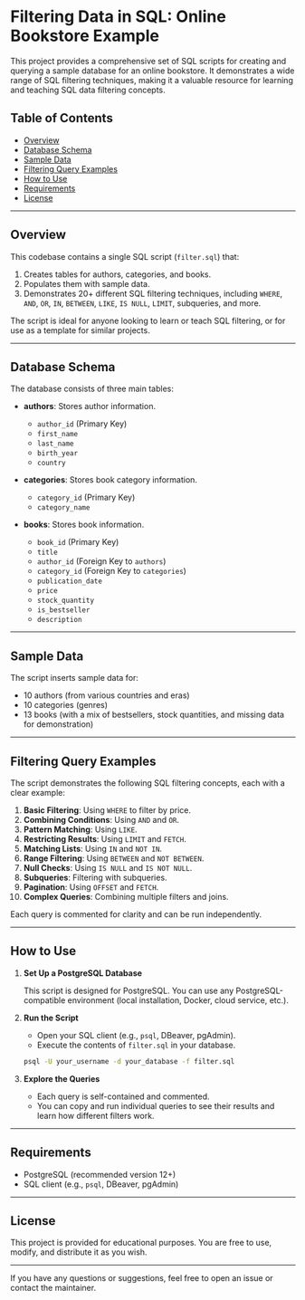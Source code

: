 # Filtering Data in SQL: Online Bookstore Example

This project provides a comprehensive set of SQL scripts for creating and querying a sample database for an online bookstore. It demonstrates a wide range of SQL filtering techniques, making it a valuable resource for learning and teaching SQL data filtering concepts.

## Table of Contents

- [Overview](#overview)
- [Database Schema](#database-schema)
- [Sample Data](#sample-data)
- [Filtering Query Examples](#filtering-query-examples)
- [How to Use](#how-to-use)
- [Requirements](#requirements)
- [License](#license)

---

## Overview

This codebase contains a single SQL script (`filter.sql`) that:

1. Creates tables for authors, categories, and books.
2. Populates them with sample data.
3. Demonstrates 20+ different SQL filtering techniques, including `WHERE`, `AND`, `OR`, `IN`, `BETWEEN`, `LIKE`, `IS NULL`, `LIMIT`, subqueries, and more.

The script is ideal for anyone looking to learn or teach SQL filtering, or for use as a template for similar projects.

---

## Database Schema

The database consists of three main tables:

- **authors**: Stores author information.
  - `author_id` (Primary Key)
  - `first_name`
  - `last_name`
  - `birth_year`
  - `country`

- **categories**: Stores book category information.
  - `category_id` (Primary Key)
  - `category_name`

- **books**: Stores book information.
  - `book_id` (Primary Key)
  - `title`
  - `author_id` (Foreign Key to `authors`)
  - `category_id` (Foreign Key to `categories`)
  - `publication_date`
  - `price`
  - `stock_quantity`
  - `is_bestseller`
  - `description`

---

## Sample Data

The script inserts sample data for:

- 10 authors (from various countries and eras)
- 10 categories (genres)
- 13 books (with a mix of bestsellers, stock quantities, and missing data for demonstration)

---

## Filtering Query Examples

The script demonstrates the following SQL filtering concepts, each with a clear example:

1. **Basic Filtering**: Using `WHERE` to filter by price.
2. **Combining Conditions**: Using `AND` and `OR`.
3. **Pattern Matching**: Using `LIKE`.
4. **Restricting Results**: Using `LIMIT` and `FETCH`.
5. **Matching Lists**: Using `IN` and `NOT IN`.
6. **Range Filtering**: Using `BETWEEN` and `NOT BETWEEN`.
7. **Null Checks**: Using `IS NULL` and `IS NOT NULL`.
8. **Subqueries**: Filtering with subqueries.
9. **Pagination**: Using `OFFSET` and `FETCH`.
10. **Complex Queries**: Combining multiple filters and joins.

Each query is commented for clarity and can be run independently.

---

## How to Use

1. **Set Up a PostgreSQL Database**

   This script is designed for PostgreSQL. You can use any PostgreSQL-compatible environment (local installation, Docker, cloud service, etc.).

2. **Run the Script**

   - Open your SQL client (e.g., `psql`, DBeaver, pgAdmin).
   - Execute the contents of `filter.sql` in your database.

   ```sh
   psql -U your_username -d your_database -f filter.sql
   ```

3. **Explore the Queries**

   - Each query is self-contained and commented.
   - You can copy and run individual queries to see their results and learn how different filters work.

---

## Requirements

- PostgreSQL (recommended version 12+)
- SQL client (e.g., `psql`, DBeaver, pgAdmin)

---

## License

This project is provided for educational purposes. You are free to use, modify, and distribute it as you wish.


---

If you have any questions or suggestions, feel free to open an issue or contact the maintainer. 